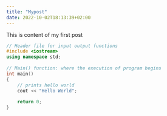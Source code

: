 ```yaml
---
title: "Mypost"
date: 2022-10-02T18:13:39+02:00
---
```


This is content of my first post


```cpp
// Header file for input output functions
#include <iostream>
using namespace std;
  
// Main() function: where the execution of program begins
int main()
{
    // prints hello world
    cout << "Hello World";
  
    return 0;
}
```

